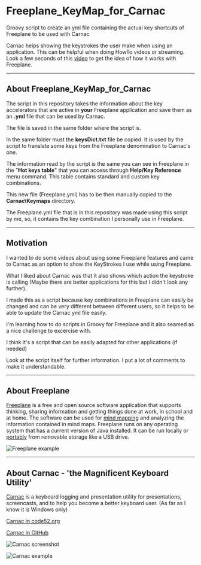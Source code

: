 # Freeplane_KeyMap_for_Carnac
Groovy script to create an yml file containing the actual key shortcuts of Freeplane to be used with Carnac

Carnac helps showing the keystrokes the user make when using an application. This can be helpful when doing HowTo videos or streaming. Look a few seconds of this [video](https://youtu.be/nvE_4iXmkeM?t=160) to get the idea of how it works with Freeplane.

---

## About Freeplane_KeyMap_for_Carnac

The script in this repository takes the information about the key accelerators that are active in **your** Freeplane application and save them as an **.yml** file that can be used by Carnac.

The file is saved in the same folder where the script is.

In the same folder must the **keysDict.txt** file  be copied. It is used by the script to translate some keys from the Freeplane denomination to Carnac's one.

The information read by the script is the same you can see in Freeplane in the "**Hot keys table**" that you can access through **Help/Key Reference** menu command. This table contains standard and custom key combinations.

This new file (Freeplane.yml) has to be then manually copied to the **Carnac\Keymaps** directory.

The Freeplane.yml file that is in this repository was made using this script by me, so, it contains the key combination I personally use in Freeplane.

---

## Motivation

I wanted to do some videos about using some Freeplane features and came to Carnac as an option to show the KeyStrokes I use while using Freeplane.

What I liked about Carnac was that it also shows which action the keystroke is calling (Maybe there are better applications for this but I didn't look any further).

I made this as a script because key combinations in Freeplane can easily be changed and can be very different between different users, so it helps to be able to update the Carnac yml file easily.

I'm learning how to do scripts in Groovy for Freeplane and it also seamed as a nice challenge to excercise with.

I think it's a script that can be easily adapted for other applications (if needed)

Look at the script itself for further information. I put a lot of comments to make it understandable.

---

## About Freeplane

[Freeplane](https://www.freeplane.org/wiki/index.php/Home) is a free and open source software application that supports thinking, sharing information and getting things done at work, in school and at home. The software can be used for [mind mapping](https://secure.wikimedia.org/wikipedia/en/wiki/Mind_map) and analyzing the information contained in mind maps. Freeplane runs on any operating system that has a current version of Java installed. It can be run locally or [portably](https://en.wikipedia.org/wiki/Portable_application) from removable storage like a USB drive.

![Freeplane example](https://www.freeplane.org/wiki/images/1/12/FreeplaneWiki.jpg)

---

## About Carnac - 'the Magnificent Keyboard Utility'

[Carnac](http://carnackeys.com/) is a keyboard logging and presentation utility for presentations, screencasts, and to help you become a better keyboard user. (As far as I know it is Windows only)

[Carnac in code52.org](http://code52.org/carnac/)

[Carnac in GitHub](https://github.com/Code52/carnac)

![Carnac screenshot](https://code52.org/carnac/screenshot.png)

![Carnac example](http://carnackeys.com/images/screenshot.gif)
